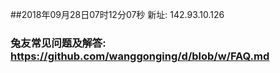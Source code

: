 ##2018年09月28日07时12分07秒 新址: 142.93.10.126
### 兔友常见问题及解答: https://github.com/wanggonging/d/blob/w/FAQ.md
